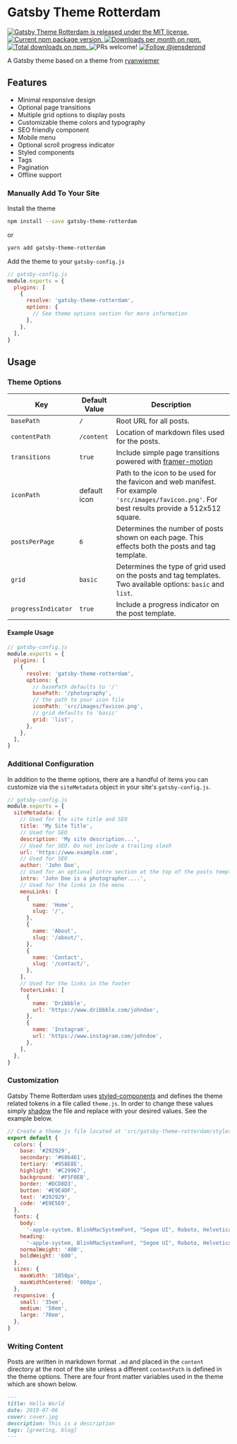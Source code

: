 # Gatsby Theme Rotterdam

<p>
  <a href="https://github.com/Jensderond/gatsby-theme-rotterdam/blob/master/LICENSE">
    <img src="https://img.shields.io/badge/license-MIT-blue.svg" alt="Gatsby Theme Rotterdam is released under the MIT license." />
  </a>
  <a href="https://www.npmjs.com/package/gatsby-theme-rotterdam">
    <img src="https://img.shields.io/npm/v/gatsby-theme-rotterdam.svg" alt="Current npm package version." />
  </a>
  <a href="https://npmcharts.com/compare/gatsby-theme-rotterdam?minimal=true">
    <img src="https://img.shields.io/npm/dm/gatsby-theme-rotterdam.svg" alt="Downloads per month on npm." />
  </a>
  <a href="https://npmcharts.com/compare/gatsby-theme-rotterdam?minimal=true">
    <img src="https://img.shields.io/npm/dt/gatsby-theme-rotterdam.svg" alt="Total downloads on npm." />
  </a>
  <img src="https://img.shields.io/badge/PRs-welcome-brightgreen.svg" alt="PRs welcome!" />
  <a href="https://twitter.com/intent/follow?screen_name=jensderond">
      <img src="https://img.shields.io/twitter/follow/jensderond.svg?label=Follow%20@jensderond" alt="Follow @jensderond" />
    </a>
</p>

A Gatsby theme based on a theme from [ryanwiemer](https://github.com/ryanwiemer/gatsby-theme-amsterdam)

## Features

- Minimal responsive design
- Optional page transitions
- Multiple grid options to display posts
- Customizable theme colors and typography
- SEO friendly component
- Mobile menu
- Optional scroll progress indicator
- Styled components
- Tags
- Pagination
- Offline support

### Manually Add To Your Site

Install the theme

```sh
npm install --save gatsby-theme-rotterdam
```

or

```sh
yarn add gatsby-theme-rotterdam
```

Add the theme to your `gatsby-config.js`

```javascript
// gatsby-config.js
module.exports = {
  plugins: [
    {
      resolve: 'gatsby-theme-rotterdam',
      options: {
        // See theme options section for more information
      },
    },
  ],
}
```

## Usage

### Theme Options

| Key                 | Default Value | Description                                                                                                                                      |
| ------------------- | ------------- | ------------------------------------------------------------------------------------------------------------------------------------------------ |
| `basePath`          | `/`           | Root URL for all posts.                                                                                                                          |
| `contentPath`       | `/content`    | Location of markdown files used for the posts.                                                                                                   |  |
| `transitions`       | `true`        | Include simple page transitions powered with [framer-motion](https://github.com/framer/motion)                                                   |
| `iconPath`          | default icon  | Path to the icon to be used for the favicon and web manifest. For example `'src/images/favicon.png'`. For best results provide a 512x512 square. |
| `postsPerPage`      | `6`           | Determines the number of posts shown on each page. This effects both the posts and tag template.                                                 |
| `grid`              | `basic`       | Determines the type of grid used on the posts and tag templates. Two available options: `basic` and `list`.                                      |
| `progressIndicator` | `true`        | Include a progress indicator on the post template.                                                                                               |

#### Example Usage

```javascript
// gatsby-config.js
module.exports = {
  plugins: [
    {
      resolve: 'gatsby-theme-rotterdam',
      options: {
        // basePath defaults to '/'
        basePath: '/photography',
        // the path to your icon file
        iconPath: 'src/images/favicon.png',
        // grid defaults to 'basic'
        grid: 'list',
      },
    },
  ],
}
```

### Additional Configuration

In addition to the theme options, there are a handful of items you can customize via the `siteMetadata` object in your site's `gatsby-config.js`.

```javascript
// gatsby-config.js
module.exports = {
  siteMetadata: {
    // Used for the site title and SEO
    title: 'My Site Title',
    // Used for SEO
    description: 'My site description...',
    // Used for SEO. Do not include a trailing slash
    url: 'https://www.example.com',
    // Used for SEO
    author: 'John Doe',
    // Used for an optional intro section at the top of the posts template
    intro: 'John Doe is a photographer....',
    // Used for the links in the menu
    menuLinks: [
      {
        name: 'Home',
        slug: '/',
      },
      {
        name: 'About',
        slug: '/about/',
      },
      {
        name: 'Contact',
        slug: '/contact/',
      },
    ],
    // Used for the links in the footer
    footerLinks: [
      {
        name: 'Dribbble',
        url: 'https://www.dribbble.com/johndoe',
      },
      {
        name: 'Instagram',
        url: 'https://www.instagram.com/johndoe',
      },
    ],
  },
}
```

### Customization

Gatsby Theme Rotterdam uses [styled-components](https://github.com/styled-components/styled-components) and defines the theme related tokens in a file called `theme.js`. In order to change these values simply [shadow](https://www.gatsbyjs.org/blog/2019-04-29-component-shadowing/) the file and replace with your desired values. See the example below.

```javascript
// Create a theme.js file located at 'src/gatsby-theme-rotterdam/styles/theme.js'
export default {
  colors: {
    base: '#292929',
    secondary: '#686461',
    tertiary: '#958E8E',
    highlight: '#C29967',
    background: '#F5F0EB',
    border: '#DCD8D3',
    button: '#E9E4DF',
    text: '#292929',
    code: '#E9E5E0',
  },
  fonts: {
    body:
      '-apple-system, BlinkMacSystemFont, "Segoe UI", Roboto, Helvetica, Arial, sans-serif',
    heading:
      '-apple-system, BlinkMacSystemFont, "Segoe UI", Roboto, Helvetica, Arial, sans-serif',
    normalWeight: '400',
    boldWeight: '600',
  },
  sizes: {
    maxWidth: '1050px',
    maxWidthCentered: '800px',
  },
  responsive: {
    small: '35em',
    medium: '50em',
    large: '70em',
  },
}
```

### Writing Content

Posts are written in markdown format `.md` and placed in the `content` directory at the root of the site unless a different `contentPath` is defined in the theme options. There are four front matter variables used in the theme which are shown below.

```markdown
---
title: Hello World
date: 2019-07-06
cover: cover.jpg
description: This is a description
tags: [greeting, blog]
---
```
